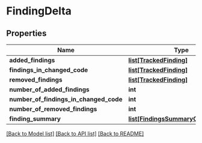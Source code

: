 # FindingDelta

## Properties
Name | Type | Description | Notes
------------ | ------------- | ------------- | -------------
**added_findings** | [**list[TrackedFinding]**](TrackedFinding.md) |  | [optional] 
**findings_in_changed_code** | [**list[TrackedFinding]**](TrackedFinding.md) |  | [optional] 
**removed_findings** | [**list[TrackedFinding]**](TrackedFinding.md) |  | [optional] 
**number_of_added_findings** | **int** |  | [optional] 
**number_of_findings_in_changed_code** | **int** |  | [optional] 
**number_of_removed_findings** | **int** |  | [optional] 
**finding_summary** | [**list[FindingsSummaryCategoryInfo]**](FindingsSummaryCategoryInfo.md) |  | [optional] 

[[Back to Model list]](../README.md#documentation-for-models) [[Back to API list]](../README.md#documentation-for-api-endpoints) [[Back to README]](../README.md)


